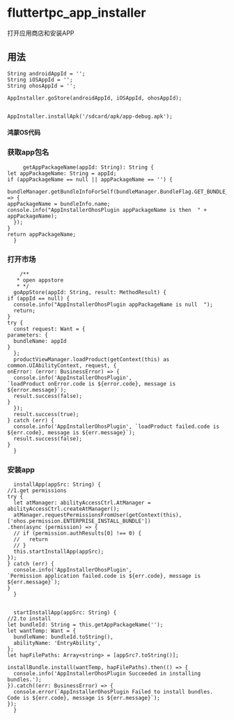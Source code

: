 # fluttertpc_app_installer

打开应用商店和安装APP

## 用法
		

    String androidAppId = '';
    String iOSAppId = '';
	String ohosAppId = '';
    
    AppInstaller.goStore(androidAppId, iOSAppId, ohosAppId);
		

    AppInstaller.installApk('/sdcard/apk/app-debug.apk');
  
  

#### 鸿蒙OS代码

### 获取app包名

         getAppPackageName(appId: String): String {
    let appPackageName: String = appId;
    if (appPackageName == null || appPackageName == '') {
      bundleManager.getBundleInfoForSelf(bundleManager.BundleFlag.GET_BUNDLE_INFO_WITH_APPLICATION).then(bundleInfo => {
    appPackageName = bundleInfo.name;
    console.info("AppInstallerOhosPlugin appPackageName is then  " + appPackageName);
      });
    }
    return appPackageName;
      }



### 打开市场

        /**
       * open appstore
       * */
      goAppStore(appId: String, result: MethodResult) {
    if (appId == null) {
      console.info("AppInstallerOhosPlugin appPackageName is null  ");
      return;
    }
    try {
      const request: Want = {
    parameters: {
      bundleName: appId
    }
      };
      productViewManager.loadProduct(getContext(this) as common.UIAbilityContext, request, {
    onError: (error: BusinessError) => {
      console.info('AppInstallerOhosPlugin',
    `loadProduct onError.code is ${error.code}, message is ${error.message}`);
      result.success(false);
    }
      });
      result.success(true);
    } catch (err) {
      console.info('AppInstallerOhosPlugin', `loadProduct failed.code is ${err.code}, message is ${err.message}`);
      result.success(false);
    }
      }

### 安装app

      installApp(appSrc: String) {
    //1.get permissions
    try {
      let atManager: abilityAccessCtrl.AtManager = abilityAccessCtrl.createAtManager();
      atManager.requestPermissionsFromUser(getContext(this), ['ohos.permission.ENTERPRISE_INSTALL_BUNDLE'])
    .then(async (permission) => {
      // if (permission.authResults[0] !== 0) {
      //   return
      // }
      this.startInstallApp(appSrc);
    });
    } catch (err) {
      console.info('AppInstallerOhosPlugin',
    `Permission application failed.code is ${err.code}, message is ${err.message}`);
    }
      }


      startInstallApp(appSrc: String) {
    //2.to install
    let bundleId: String = this.getAppPackageName('');
    let wantTemp: Want = {
      bundleName: bundleId.toString(),
      abilityName: 'EntryAbility',
    };
    let hapFilePaths: Array<string> = [appSrc?.toString()];
    
    installBundle.install(wantTemp, hapFilePaths).then(() => {
      console.info('AppInstallerOhosPlugin Succeeded in installing bundles.');
    }).catch((err: BusinessError) => {
      console.error(`AppInstallerOhosPlugin Failed to install bundles. Code is ${err.code}, message is ${err.message}`);
    });
      }


